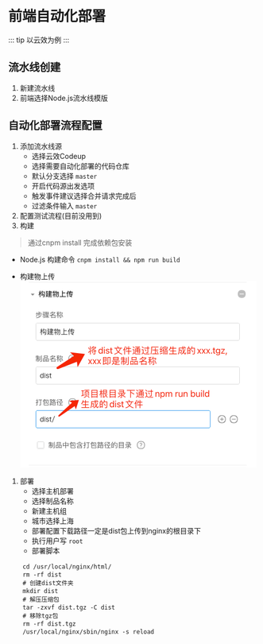 # 前端自动化部署

::: tip
以云效为例
:::

## 流水线创建

1. 新建流水线
2. 前端选择Node.js流水线模版

## 自动化部署流程配置

1. 添加流水线源
    * 选择云效Codeup
    * 选择需要自动化部署的代码仓库
    * 默认分支选择 `master`
    * 开启代码源出发选项
    * 触发事件建议选择合并请求完成后
    * 过滤条件输入 `master`
2. 配置测试流程(目前没用到)
3. 构建

>通过cnpm install 完成依赖包安装

* Node.js
构建命令 `cnpm install && npm run build`

* 构建物上传
![alt 构建物上传](/construct.png)

1. 部署
    * 选择主机部署
    * 选择制品名称
    * 新建主机组
    * 城市选择上海
    * 部署配置下载路径一定是dist包上传到nginx的根目录下
    * 执行用户写 `root`
    * 部署脚本

```shell
    cd /usr/local/nginx/html/
    rm -rf dist
    # 创建dist文件夹
    mkdir dist
    # 解压压缩包
    tar -zxvf dist.tgz -C dist
    # 移除tgz包
    rm -rf dist.tgz
    /usr/local/nginx/sbin/nginx -s reload

```
